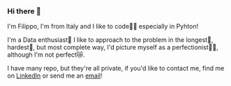 ### Hi there 👋

<!--
**giovanefellas/giovanefellas** is a ✨ _special_ ✨ repository because its `README.md` (this file) appears on your GitHub profile.

Here are some ideas to get you started:

- 🔭 I’m currently working on ...
- 🌱 I’m currently learning ...
- 👯 I’m looking to collaborate on ...
- 🤔 I’m looking for help with ...
- 💬 Ask me about ...
- 📫 How to reach me: ...
- 😄 Pronouns: ...
- ⚡ Fun fact: ...
-->

I'm Filippo, I'm from Italy and I like to code👨‍💻 especially in Pyhton!

I'm a Data enthusiast💭 I like to approach to the problem in the longest🏃, hardest🧗, but most complete way, I'd picture myself as a perfectionist👨‍🎨, although I'm not perfect😿.

I have many repo, but they're all private, if you'd like to contact me, find me on [LinkedIn](https://www.linkedin.com/in/filipposansoldo/) or send me an [email](mailto:filipposansoldo@me.com)!
